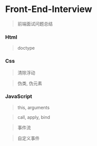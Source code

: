 # Front-End-Interview
> 前端面试问题总结

### Html

> doctype

### Css

> 清除浮动

> 伪类, 伪元素

### JavaScript

> this, arguments

> call, apply, bind

> 事件流

> 自定义事件
